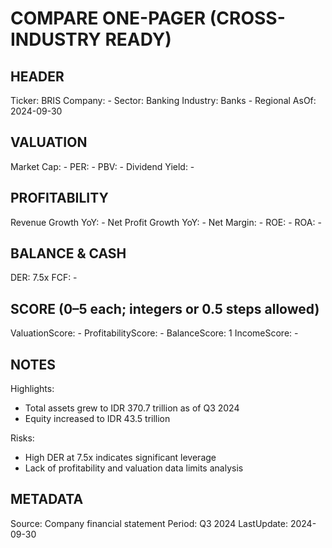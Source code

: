 # COMPARE ONE-PAGER (CROSS-INDUSTRY READY)

## HEADER
Ticker: BRIS
Company: -
Sector: Banking
Industry: Banks - Regional
AsOf: 2024-09-30

## VALUATION
Market Cap: -
PER: -
PBV: -
Dividend Yield: -

## PROFITABILITY
Revenue Growth YoY: -
Net Profit Growth YoY: -
Net Margin: -
ROE: -
ROA: -

## BALANCE & CASH
DER: 7.5x
FCF: -

## SCORE (0–5 each; integers or 0.5 steps allowed)
ValuationScore: -
ProfitabilityScore: -
BalanceScore: 1
IncomeScore: -

## NOTES
Highlights:
- Total assets grew to IDR 370.7 trillion as of Q3 2024
- Equity increased to IDR 43.5 trillion

Risks:
- High DER at 7.5x indicates significant leverage
- Lack of profitability and valuation data limits analysis

## METADATA
Source: Company financial statement
Period: Q3 2024
LastUpdate: 2024-09-30